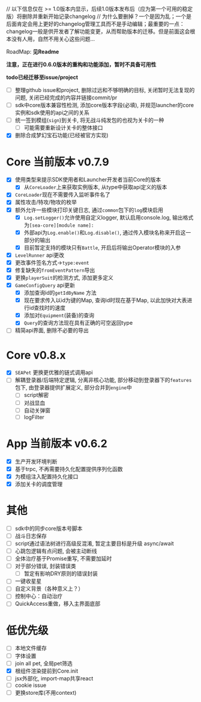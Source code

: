 // 以下信息仅在 >= 1.0版本内显示，后续1.0版本发布后（应为第一个可用的稳定版）将删除并重新开始记录changelog
// 为什么要删掉？一个是因为乱；一个是后面肯定会用上更好的changelog管理工具而不是手动编辑；最重要的一点：changelog一般是供开发者了解功能变更，从而帮助版本的迁移。但是前面这会根本没有人用，自然不用关心这些问题...

RoadMap: **见Readme**

**注意，正在进行0.6.0版本的重构和功能添加，暂时不具备可用性**

**todo已经迁移至issue/project**

- [ ] 整理github issue和project, 删除过远和不够明确的目标, 关闭暂时无法复现的问题, 关闭已经完成的内容并链接commit/pr
- [ ] sdk中core版本兼容性检测, 添加core版本字段(必填), 并规范launcher的core实例和sdk使用的api之间的关系
- [ ] 统一签到模组(`sign`)到关卡, 将无战斗纯发包的也视为关卡的一种
  - [ ] 可能需要重新设计关卡的整体接口
- [x] 删除合成梦幻宝石功能(已经被官方实现)

# Core 当前版本 v0.7.9

- [x] 使用类型来提示SDK使用者和Launcher开发者当前Core的版本
  - [x] 从`CoreLoader`上来获取实例版本, 从type中获取api定义的版本
- [x] `CoreLoader`现在不需要传入监听事件名了
- [x] 属性攻击/特攻/物攻的枚举
- [x] 额外允许一些模块打印关键日志, 通过`common`包下的`log`模块启用
  - [x] `Log.setLogger()`允许使用自定义logger, 默认启用console.log, 输出格式为`[sea-core][module name]:`
  - [x] 外部api为`Log.enable()`和`Log.disable()`, 通过传入模块名称来开启这一部分的输出
  - [x] 目前暂定支持的模块只有`Battle`, 开启后将输出Operator模块的入参
- [x] `LevelRunner` api更改
- [x] 更改事件签名方式->`type:event`
- [x] 修复缺失的`fromEventPattern`导出
- [x] 更换`playerSuit`的检测方式, 添加更多定义
- [x] `GameConfigQuery` api更新
  - [x] 添加查询id的`getIdByName` 方法
  - [x] 现在要求传入以id为键的Map, 查询id时现在基于Map, 以此加快对大表进行id查找时的速度
  - [x] 添加对`Equipment`(装备)的查询
  - [x] `Query`的查询方法现在具有正确的可空返回type
- [ ] 精简api界面, 删除不必要的导出

# Core v0.8.x

- [x] `SEAPet` 更换更优雅的链式调用api
- [ ] 解耦登录器/后端特定逻辑, 分离非核心功能, 部分移动到登录器下的`features`包下, 由登录器提供扩展定义, 部分合并到`engine`中
  - [ ] script解密
  - [ ] 对战显血
  - [ ] 自动关弹窗
  - [ ] logFilter

# App 当前版本 v0.6.2

- [x] 生产开发环境判断
- [x] 基于trpc, 不再需要持久化配置提供序列化函数
- [x] 为模组注入配置持久化接口
- [x] 添加关卡的调度管理

# 其他

- [ ] sdk中的同步core版本号脚本
- [ ] 战斗日志保存
- [ ] script通过语法树进行高级反混淆, 暂定主要目标是升级 async/await
- [ ] 心跳包逻辑有点问题, 会被主动断线
- [ ] 全体治疗基于Promise重写, 不需要加延时
- [ ] 对于部分错误, 封装错误类
  - [ ] 暂定有影响DRY原则的错误封装
- [ ] 一键收星星
- [ ] 自定义背景（各种意义上？）
- [ ] 控制中心：自动治疗
- [ ] QuickAccess重做，移入主界面底部

# 低优先级

- [ ] 本地文件缓存
- [ ] 字体设置
- [ ] join all pet, 全局pet筛选
- [x] 根组件渲染提前到Core.init
- [ ] jsx外部化, import-map共享react
- [ ] cookie issue
- [ ] 更换store库(不用context)

